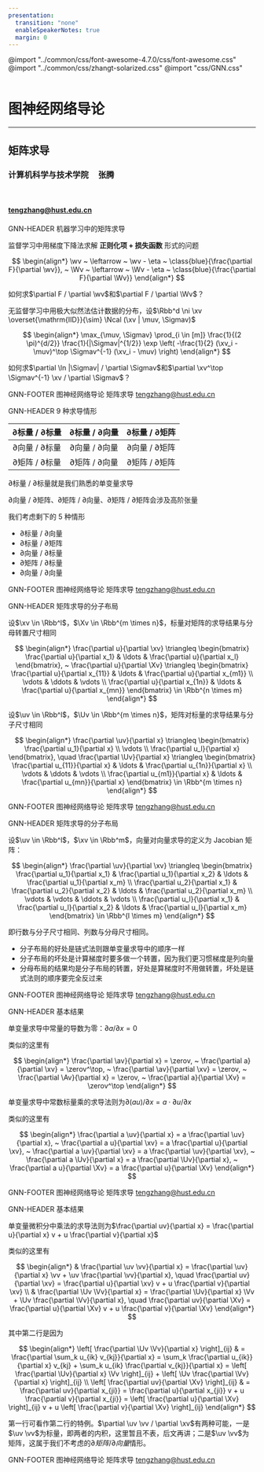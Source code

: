 ```yaml
---
presentation:
  transition: "none"
  enableSpeakerNotes: true
  margin: 0
---
```


@import "../common/css/font-awesome-4.7.0/css/font-awesome.css"
@import "../common/css/zhangt-solarized.css"
@import "css/GNN.css"

<!-- slide data-notes="" -->
<div class="header"><img class="hust"></div>

<div class="bottom15"></div>

# 图神经网络导论

<hr class="width50">

## 矩阵求导

<div class="bottom5"></div>

### 计算机科学与技术学院 &nbsp; &nbsp; 张腾

<br>

#### tengzhang@hust.edu.cn

<!-- slide vertical=true data-notes="" -->

GNN-HEADER 机器学习中的矩阵求导

监督学习中用梯度下降法求解 **正则化项 + 损失函数** 形式的问题

$$
\begin{align*}
    \wv ~ \leftarrow ~ \wv - \eta ~ \class{blue}{\frac{\partial F}{\partial \wv}}, ~ \Wv ~ \leftarrow ~ \Wv - \eta ~ \class{blue}{\frac{\partial F}{\partial \Wv}}
\end{align*}
$$

如何求$\partial F / \partial \wv$和$\partial F / \partial \Wv$？

<div class="bottom4"></div>

无监督学习中用极大似然法估计数据的分布，设$\Rbb^d \ni \xv \overset{\mathrm{IID}}{\sim} \Ncal (\xv | \muv, \Sigmav)$

$$
\begin{align*}
    \max_{\muv, \Sigmav} \prod_{i \in [m]} \frac{1}{(2 \pi)^{d/2}} \frac{1}{|\Sigmav|^{1/2}} \exp \left( -\frac{1}{2} (\xv_i - \muv)^\top \Sigmav^{-1} (\xv_i - \muv) \right)
\end{align*}
$$

如何求$\partial \ln |\Sigmav| / \partial \Sigmav$和$\partial \xv^\top \Sigmav^{-1} \xv / \partial \Sigmav$？

GNN-FOOTER 图神经网络导论 矩阵求导 tengzhang@hust.edu.cn

<!-- slide data-notes="" -->

GNN-HEADER 9 种求导情形

<div class="fullborder column1-bold column2-bold column3-bold">

| <span class="blue">$\partial$标量 / $\partial$标量</span> |             $\partial$标量 / $\partial$向量              |             $\partial$标量 / $\partial$矩阵              |
| :-------------------------------------------------------: | :------------------------------------------------------: | :------------------------------------------------------: |
|              $\partial$向量 / $\partial$标量              |             $\partial$向量 / $\partial$向量              | <span class="red">$\partial$向量 / $\partial$矩阵</span> |
|              $\partial$矩阵 / $\partial$标量              | <span class="red">$\partial$矩阵 / $\partial$向量</span> | <span class="red">$\partial$矩阵 / $\partial$矩阵</span> |

</div>

<span class="blue">$\partial$标量 / $\partial$标量</span>就是我们熟悉的单变量求导

<span class="red">$\partial$向量 / $\partial$矩阵、$\partial$矩阵 / $\partial$向量、$\partial$矩阵 / $\partial$矩阵</span>会涉及高阶张量

我们考虑剩下的 5 种情形

- $\partial$标量 / $\partial$向量
- $\partial$标量 / $\partial$矩阵
- $\partial$向量 / $\partial$标量
- $\partial$矩阵 / $\partial$标量
- $\partial$向量 / $\partial$向量

GNN-FOOTER 图神经网络导论 矩阵求导 tengzhang@hust.edu.cn

<!-- slide vertical=true data-notes="" -->

GNN-HEADER 矩阵求导的分子布局

设$\xv \in \Rbb^l$，$\Xv \in \Rbb^{m \times n}$，<span class="blue">标量对矩阵的求导结果与分母转置尺寸相同</span>

$$
\begin{align*}
    \frac{\partial u}{\partial \xv} \triangleq \begin{bmatrix} \frac{\partial u}{\partial x_1} & \ldots & \frac{\partial u}{\partial x_l} \end{bmatrix}, ~ \frac{\partial u}{\partial \Xv} \triangleq \begin{bmatrix}
        \frac{\partial u}{\partial x_{11}} & \ldots & \frac{\partial u}{\partial x_{m1}} \\
        \vdots                                                      & \ddots & \vdots                             \\
        \frac{\partial u}{\partial x_{1n}} & \ldots & \frac{\partial u}{\partial x_{mn}}
    \end{bmatrix} \in \Rbb^{n \times m}
\end{align*}
$$

<div class="bottom4"></div>

设$\uv \in \Rbb^l$，$\Uv \in \Rbb^{m \times n}$，<span class="blue">矩阵对标量的求导结果与分子尺寸相同</span>

$$
\begin{align*}
    \frac{\partial \uv}{\partial x} \triangleq \begin{bmatrix}
        \frac{\partial u_1}{\partial x} \\ \vdots \\ \frac{\partial u_l}{\partial x}
    \end{bmatrix}, \quad
    \frac{\partial \Uv}{\partial x} \triangleq \begin{bmatrix}
        \frac{\partial u_{11}}{\partial x} & \ldots & \frac{\partial u_{1n}}{\partial x} \\
        \vdots                             & \ddots & \vdots                             \\
        \frac{\partial u_{m1}}{\partial x} & \ldots & \frac{\partial u_{mn}}{\partial x}
    \end{bmatrix} \in \Rbb^{m \times n}
\end{align*}
$$

GNN-FOOTER 图神经网络导论 矩阵求导 tengzhang@hust.edu.cn

<!-- slide vertical=true data-notes="" -->

GNN-HEADER 矩阵求导的分子布局

设$\uv \in \Rbb^l$，$\xv \in \Rbb^m$，向量对向量求导的定义为 Jacobian 矩阵：

$$
\begin{align*}
    \frac{\partial \uv}{\partial \xv} \triangleq \begin{bmatrix}
        \frac{\partial u_1}{\partial x_1} & \frac{\partial u_1}{\partial x_2} & \ldots & \frac{\partial u_1}{\partial x_m} \\
        \frac{\partial u_2}{\partial x_1} & \frac{\partial u_2}{\partial x_2} & \ldots & \frac{\partial u_2}{\partial x_m} \\
        \vdots                            & \vdots                            & \ddots & \vdots                            \\
        \frac{\partial u_l}{\partial x_1} & \frac{\partial u_l}{\partial x_2} & \ldots & \frac{\partial u_l}{\partial x_m}
    \end{bmatrix}  \in \Rbb^{l \times m}
\end{align*}
$$

即<span class="blue">行数与分子尺寸相同</span>、<span class="blue">列数与分母尺寸相同</span>。

<div class="bottom4"></div>

- 分子布局的好处是链式法则跟单变量求导中的顺序一样
- 分子布局的坏处是计算梯度时要多做一个转置，因为我们更习惯梯度是列向量
- 分母布局的结果均是分子布局的转置，好处是算梯度时不用做转置，坏处是链式法则的顺序要完全反过来

GNN-FOOTER 图神经网络导论 矩阵求导 tengzhang@hust.edu.cn

<!-- slide data-notes="" -->

GNN-HEADER 基本结果

单变量求导中<span class="blue">常量的导数为零</span>：$\partial a / \partial x = 0$

类似的这里有

$$
\begin{align*}
    \frac{\partial \av}{\partial x} = \zerov, ~ \frac{\partial a}{\partial \xv} = \zerov^\top, ~ \frac{\partial \av}{\partial \xv} = \zerov, ~ \frac{\partial \Av}{\partial x} = \zerov, ~ \frac{\partial a}{\partial \Xv} = \zerov^\top
\end{align*}
$$

<div class="bottom4"></div>

单变量求导中<span class="blue">常数标量乘</span>的求导法则为$\partial (a u) / \partial x = a \cdot \partial u / \partial x$

类似的这里有

$$
\begin{align*}
    \frac{\partial a \uv}{\partial x} = a \frac{\partial \uv}{\partial x}, ~ \frac{\partial a u}{\partial \xv} = a \frac{\partial u}{\partial \xv}, ~ \frac{\partial a \uv}{\partial \xv} = a \frac{\partial \uv}{\partial \xv}, ~ \frac{\partial a \Uv}{\partial x} = a \frac{\partial \Uv}{\partial x}, ~ \frac{\partial a u}{\partial \Xv} = a \frac{\partial u}{\partial \Xv}
\end{align*}
$$

GNN-FOOTER 图神经网络导论 矩阵求导 tengzhang@hust.edu.cn

<!-- slide vertical=true data-notes="" -->

GNN-HEADER 基本结果

单变量微积分中<span class="blue">乘法</span>的求导法则为$\frac{\partial uv}{\partial x} = \frac{\partial u}{\partial x} v + u \frac{\partial v}{\partial x}$

类似的这里有

$$
\begin{align*}
     & \frac{\partial \uv \vv}{\partial x} = \frac{\partial \uv}{\partial x} \vv + \uv \frac{\partial \vv}{\partial x}, \quad \frac{\partial uv}{\partial \xv} = \frac{\partial u}{\partial \xv} v + u \frac{\partial v}{\partial \xv} \\
     & \frac{\partial \Uv \Vv}{\partial x} = \frac{\partial \Uv}{\partial x} \Vv + \Uv \frac{\partial \Vv}{\partial x}, \quad \frac{\partial uv}{\partial \Xv} = \frac{\partial u}{\partial \Xv} v + u \frac{\partial v}{\partial \Xv}
\end{align*}
$$

其中第二行是因为

$$
\begin{align*}
    \left[ \frac{\partial \Uv \Vv}{\partial x} \right]_{ij} & = \frac{\partial \sum_k u_{ik} v_{kj}}{\partial x} = \sum_k \frac{\partial u_{ik}}{\partial x} v_{kj} + \sum_k u_{ik} \frac{\partial v_{kj}}{\partial x} = \left[ \frac{\partial \Uv}{\partial x} \Vv \right]_{ij} + \left[ \Uv \frac{\partial \Vv}{\partial x} \right]_{ij} \\
    \left[ \frac{\partial uv}{\partial \Xv} \right]_{ij}    & = \frac{\partial uv}{\partial x_{ji}} = \frac{\partial u}{\partial x_{ji}} v + u \frac{\partial v}{\partial x_{ji}} = \left[ \frac{\partial u}{\partial \Xv} \right]_{ij} v + u \left[ \frac{\partial v}{\partial \Xv} \right]_{ij}
\end{align*}
$$

第一行可看作第二行的特例。$\partial \uv \vv / \partial \xv$有两种可能，一是$\uv \vv$为标量，即两者的内积，这里暂且不表，后文再讲；二是$\uv \vv$为矩阵，这属于我们不考虑的$\partial 矩阵 / \partial 向量$情形。

GNN-FOOTER 图神经网络导论 矩阵求导 tengzhang@hust.edu.cn
